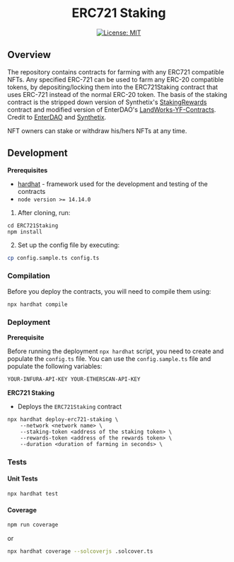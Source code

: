 <div align="center">

# ERC721 Staking

[![License: MIT](https://img.shields.io/badge/License-MIT-yellow.svg)](https://opensource.org/licenses/MIT)

</div>

## Overview

The repository contains contracts for farming with any ERC721 compatible NFTs. Any specified ERC-721 can be used to farm any ERC-20 compatible tokens, by
depositing/locking them into the ERC721Staking contract that uses ERC-721 instead of the normal ERC-20 token.
The basis of the staking contract is the stripped down version of
Synthetix's [StakingRewards](https://solidity-by-example.org/defi/staking-rewards/) contract and modified version of EnterDAO's [LandWorks-YF-Contracts](https://github.com/EnterDAO/LandWorks-YF-Contracts). Credit to [EnterDAO](https://enterdao.xyz/) and [Synthetix](https://synthetix.io/).

NFT owners can stake or withdraw his/hers NFTs at any time.

## Development

**Prerequisites**

- [hardhat](https://hardhat.org/) - framework used for the development and testing of the contracts
- `node version >= 14.14.0`

1. After cloning, run:

```
cd ERC721Staking
npm install
```

2. Set up the config file by executing:

```bash
cp config.sample.ts config.ts
``` 

### Compilation

Before you deploy the contracts, you will need to compile them using:

```
npx hardhat compile
```

### Deployment

**Prerequisite**

Before running the deployment `npx hardhat` script, you need to create and populate the `config.ts` file. You can use
the `config.sample.ts` file and populate the following variables:

```markdown
YOUR-INFURA-API-KEY YOUR-ETHERSCAN-API-KEY
```

**ERC721 Staking**

* Deploys the `ERC721Staking` contract

```shell
npx hardhat deploy-erc721-staking \
    --network <network name> \
    --staking-token <address of the staking token> \
    --rewards-token <address of the rewards token> \
    --duration <duration of farming in seconds> \
```

### Tests

#### Unit Tests

```bash
npx hardhat test
```

#### Coverage

```bash
npm run coverage
```

or

```bash
npx hardhat coverage --solcoverjs .solcover.ts
```
